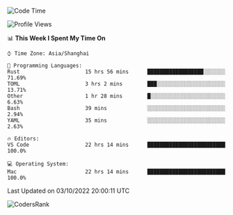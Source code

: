 <!--START_SECTION:waka-->
![Code Time](http://img.shields.io/badge/Code%20Time-1%2C701%20hrs%2016%20mins-blue)

![Profile Views](http://img.shields.io/badge/Profile%20Views-4-blue)

📊 **This Week I Spent My Time On** 

```text
⌚︎ Time Zone: Asia/Shanghai

💬 Programming Languages: 
Rust                     15 hrs 56 mins      ██████████████████░░░░░░░   71.69% 
TOML                     3 hrs 2 mins        ███░░░░░░░░░░░░░░░░░░░░░░   13.71% 
Other                    1 hr 28 mins        █░░░░░░░░░░░░░░░░░░░░░░░░   6.63% 
Bash                     39 mins             ░░░░░░░░░░░░░░░░░░░░░░░░░   2.94% 
YAML                     35 mins             ░░░░░░░░░░░░░░░░░░░░░░░░░   2.63%

🔥 Editors: 
VS Code                  22 hrs 14 mins      █████████████████████████   100.0%

💻 Operating System: 
Mac                      22 hrs 14 mins      █████████████████████████   100.0%

```


 Last Updated on 03/10/2022 20:00:11 UTC
<!--END_SECTION:waka-->

![CodersRank](https://cr-skills-chart-widget.azurewebsites.net/api/api?username=BugenZhao&padding=16&tooltip=true&branding=false&sort-by-score=true&skills=Rust%2C%20Swift%2C%20C%2C%20TypeScript%2C%20Java%2C%20Go%2C%20Dart%2C%20C%2B%2B%2C%20Python%2C%20Assembly%2C%20Shell%2C%20Kotlin)
